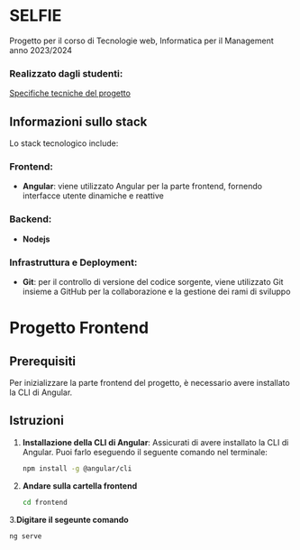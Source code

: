 # SELFIE
Progetto per il corso di Tecnologie web, Informatica per il Management anno 2023/2024

### Realizzato dagli studenti:

[Specifiche tecniche del progetto]()

## Informazioni sullo stack
Lo stack tecnologico include:

### Frontend:

- **Angular**: viene utilizzato Angular per la parte frontend, fornendo interfacce utente dinamiche e reattive 

### Backend:

- **Nodejs**


### Infrastruttura e Deployment:

- **Git**: per il controllo di versione del codice sorgente, viene utilizzato Git insieme a GitHub per la collaborazione e la gestione dei rami di sviluppo

# Progetto Frontend

## Prerequisiti

Per inizializzare la parte frontend del progetto, è necessario avere installato la CLI di Angular.

## Istruzioni

1. **Installazione della CLI di Angular**: Assicurati di avere installato la CLI di Angular. Puoi farlo eseguendo il seguente comando nel terminale:

   ```bash
   npm install -g @angular/cli
2. **Andare sulla cartella frontend**
   ```bash
   cd frontend
3.**Digitare il segeunte comando**
   ```bash
   ng serve



